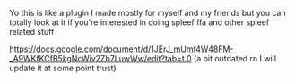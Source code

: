 Yo this is like a plugin I made mostly for myself and my friends but you can totally look at it if you're interested in doing spleef ffa and other spleef related stuff

https://docs.google.com/document/d/1JErJ_mUmf4W48FM-_A9WKfKCfB5kgNcWiv2Zb7LuwWw/edit?tab=t.0 (a bit outdated rn I will update it at some point trust)
